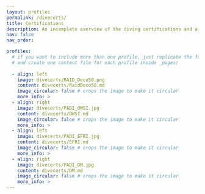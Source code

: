 ```yaml
---
layout: profiles
permalink: /divecerts/
title: Certifications
description: An incomplete overview of the diving certifications and a brief reflection of the things that go into it.
nav: false
nav_order: 

profiles:
  # if you want to include more than one profile, just replicate the following block
  # and create one content file for each profile inside _pages/
  
  - align: left
    image: divecerts/RAID_Deco50.png
    content: divecerts/RaidDeco50.md
    image_circular: false # crops the image to make it circular
    more_info: > 
  - align: right
    image: divecerts/PADI_OWSI.jpg
    content: divecerts/OWSI.md
    image_circular: false # crops the image to make it circular
    more_info: >
  - align: left
    image: divecerts/PADI_EFRI.jpg
    content: divecerts/EFRI.md
    image_circular: false # crops the image to make it circular
    more_info: > 
  - align: right
    image: divecerts/PADI_DM.jpg
    content: divecerts/DM.md
    image_circular: false # crops the image to make it circular
    more_info: > 
---
```

